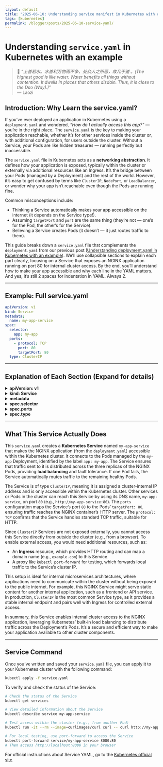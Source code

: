 ```yaml
---
layout: default
title: "2025-06-10: Understanding service manifest in Kubernetes with an example"
tags: [kubernetes]
permalink: /blogger/posts/2025-06-10-service-yaml/
---
```


# Understanding `service.yaml` in Kubernetes with an example
> 💬 *“上善若水。水善利万物而不争，处众人之所恶，故几于道 。(The highest good is like water. Water benefits all things without contention. It dwells in places that others disdain. Thus, it is close to the Dao (Way).)”*  
> — Laozi

## Introduction: Why Learn the service.yaml?

If you’ve ever deployed an application in Kubernetes using a `deployment.yaml` and wondered, *“How do I actually access this app?”* — you’re in the right place. The `service.yaml` is the key to making your application reachable, whether it’s for other services inside the cluster or, with additional configuration, for users outside the cluster. Without a Service, your Pods are like hidden treasures — running perfectly but inaccessible.

The `service.yaml` file in Kubernetes acts as a **networking abstraction**. It defines how your application is exposed, typically within the cluster or externally via additional resources like an Ingress. It’s the bridge between your Pods (managed by a Deployment) and the rest of the world. However, it’s easy to get confused by terms like `ClusterIP`, `NodePort`, or `LoadBalancer`, or wonder why your app isn’t reachable even though the Pods are running fine.

Common misconceptions include:
- Thinking a Service automatically makes your app accessible on the internet (it depends on the Service type!).
- Assuming `targetPort` and `port` are the same thing (they’re not — one’s for the Pod, the other’s for the Service).
- Believing a Service creates Pods (it doesn’t — it just routes traffic to them).

This guide breaks down a `service.yaml` file that complements the `deployment.yaml` from our previous post ([Understanding deployment.yaml in Kubernetes with an example](/blogger/posts/2025-06-07-deployment-yaml/)). We’ll use collapsible sections to explain each part clearly, focusing on a Service that exposes an NGINX application running on port 80 for internal cluster access. By the end, you’ll understand how to make your app accessible and why each line in the YAML matters. And yes, it’s still 2 spaces for indentation in YAML. Always 2.

---

## Example: Full service.yaml

```yaml
apiVersion: v1
kind: Service
metadata:
  name: my-app-service
spec:
  selector:
    app: my-app
  ports:
    - protocol: TCP
      port: 80
      targetPort: 80
  type: ClusterIP
```

---

## Explanation of Each Section (Expand for details)

<details>
<summary><strong>apiVersion: v1</strong></summary>
<ul>
  <li>Specifies the API version of the Kubernetes resource.</li>
  <li>For Services, `v1` is the stable API version, as Services are a core Kubernetes resource.</li>
</ul>
</details>

<details>
<summary><strong>kind: Service</strong></summary>
<ul>
  <li>Declares that this YAML defines a Service resource.</li>
  <li>A Service is responsible for enabling network access to a set of Pods, typically managed by a Deployment.</li>
</ul>
</details>

<details>
<summary><strong>metadata</strong></summary>
<ul>
  <li>`name: my-app-service`: The name of the Service object, unique within the namespace.</li>
  <li>This name is DNS-compliant (lowercase, numbers, and dashes allowed) and is used to reference the Service in the cluster, e.g., for DNS resolution or routing.</li>
</ul>
</details>

<details>
<summary><strong>spec.selector</strong></summary>
<ul>
  <li>Defines which Pods this Service will route traffic to.</li>
  <li>`selector: app: my-app`: Matches Pods with the label `app: my-app`, which corresponds to the labels defined in the `deployment.yaml` (`spec.template.metadata.labels`).</li>
  <li>If the selector doesn’t match any Pods, the Service won’t route traffic anywhere, and you’ll get connection errors.</li>
</ul>
</details>

<details>
<summary><strong>spec.ports</strong></summary>
<ul>
  <li>Defines the port configuration for the Service, including how traffic is routed to the Pods.</li>
  <li>`protocol: TCP`: Specifies the protocol for traffic (TCP is default and most common; UDP is also supported).</li>
  <li>`port: 80`: The port the Service exposes within the cluster. Other services or clients in the cluster can access the Service at this port (e.g., via `my-app-service:80`).</li>
  <li>`targetPort: 80`: The port on the Pod where traffic is sent. This matches the `containerPort` defined in the `deployment.yaml` (port 80 for NGINX).</li>
</ul>
</details>

<details>
<summary><strong>spec.type</strong></summary>
<ul>
  <li>Defines the type of Service, which determines how it’s exposed.</li>
  <li>`type: ClusterIP`: The default Service type, which exposes the Service only within the cluster via a cluster-internal IP address. It’s not accessible externally unless paired with an Ingress or other external routing mechanism.</li>
  <li>Other common types include:
    <ul>
      <li>`NodePort`: Exposes the Service on a specific port of each node in the cluster.</li>
      <li>`LoadBalancer`: Exposes the Service via a cloud provider’s load balancer (e.g., AWS ELB, GCP Cloud Load Balancer).</li>
      <li>`ExternalName`: Maps the Service to an external DNS name without creating a proxy.</li>
    </ul>
  </li>
  <li>In this example, `ClusterIP` is chosen for internal cluster communication, ideal for services that don’t need direct external access but may be accessed by other applications within the cluster or via an Ingress for external traffic.</li>
</ul>
</details>

---

## What This Service Actually Does

This `service.yaml` creates a **Kubernetes Service** named `my-app-service` that makes the NGINX application (from the `deployment.yaml`) accessible within the Kubernetes cluster. It connects to the Pods managed by the `my-app` Deployment, identified by the label `app: my-app`. The Service ensures that traffic sent to it is distributed across the three replicas of the NGINX Pods, providing **load balancing** and fault tolerance. If one Pod fails, the Service automatically routes traffic to the remaining healthy Pods.

The Service is of type `ClusterIP`, meaning it is assigned a cluster-internal IP address and is only accessible within the Kubernetes cluster. Other services or Pods in the cluster can reach this Service by using its DNS name, `my-app-service`, on port `80` (e.g., `http://my-app-service:80`). The `ports` configuration maps the Service’s port `80` to the Pods’ `targetPort: 80`, ensuring traffic reaches the NGINX container’s HTTP server. The `protocol: TCP` confirms that the Service handles standard TCP traffic, suitable for HTTP.

Since `ClusterIP` Services are not exposed externally, you cannot access this Service directly from outside the cluster (e.g., from a browser). To enable external access, you would need additional resources, such as:
- An **Ingress** resource, which provides HTTP routing and can map a domain name (e.g., `example.com`) to this Service.
- A proxy like `kubectl port-forward` for testing, which forwards local traffic to the Service’s cluster IP.

This setup is ideal for internal microservices architectures, where applications need to communicate within the cluster without being exposed to the public internet. For example, this NGINX Service might serve static content for another internal application, such as a frontend or API service. In production, `ClusterIP` is the most common Service type, as it provides a stable internal endpoint and pairs well with Ingress for controlled external access.

In summary, this Service enables internal cluster access to the NGINX application, leveraging Kubernetes’ built-in load balancing to distribute traffic across the Deployment’s Pods. It’s a secure and efficient way to make your application available to other cluster components.

---

## Service Command

Once you’ve written and saved your `service.yaml` file, you can apply it to your Kubernetes cluster with the following command:

```bash
kubectl apply -f service.yaml
```

To verify and check the status of the Service:

```bash
# Check the status of the Service
kubectl get services

# View detailed information about the Service
kubectl describe service my-app-service

# Test access within the cluster (e.g., from another Pod)
kubectl run -it --rm --image=curlimages/curl curl -- curl http://my-app-service:80

# For local testing, use port-forward to access the Service
kubectl port-forward service/my-app-service 8080:80
# Then access http://localhost:8080 in your browser
```

For official instructions about Service YAML, go to the [Kubernetes official site](https://kubernetes.io/docs/concepts/services-networking/service/).